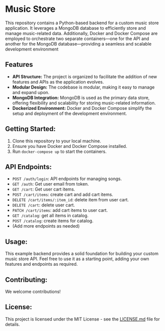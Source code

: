 # Music Store

This repository contains a Python-based backend for a custom music store 
application. It leverages a MongoDB database to efficiently store and manage 
music-related data. Additionally, Docker and Docker Compose are employed to 
orchestrate two separate containers—one for the API and another for the MongoDB 
database—providing a seamless and scalable development environment


## Features

- **API Structure:** The project is organized to facilitate the addition of new features and APIs as the application evolves.
- **Modular Design:** The codebase is modular, making it easy to manage and expand upon.
- **MongoDB Integration:** MongoDB is used as the primary data store, offering flexibility and scalability for storing music-related information.
- **Dockerized Environment:** Docker and Docker Compose simplify the setup and deployment of the development environment.

## Getting Started:

1. Clone this repository to your local machine.
2. Ensure you have Docker and Docker Compose installed.
3. Run `docker-compose up` to start the containers.


## API Endpoints:

- `POST /auth/login`: API endpoints for managing songs.
- `GET /auth`: Get user email from token.
- `GET /cart`: Get user cart items.
- `POST /cart/items`: create cart and add cart items.
- `DELETE /cart/items/:item_id`: delete item from user cart.
- `DELETE /cart`: delete user cart.
- `PATCH /cart/items`: add cart items to user cart.
- `GET /catalog`: get all items in catalog.
- `POST /catalog`: create items for catalog.
- (Add more endpoints as needed)

## Usage:

This example backend provides a solid foundation for building your custom music 
store API. Feel free to use it as a starting point, adding your own features and
endpoints as required.

## Contributing:

We welcome contributions!

## License:

This project is licensed under the MIT License - see the [LICENSE.md](LICENSE.md) file for details.
